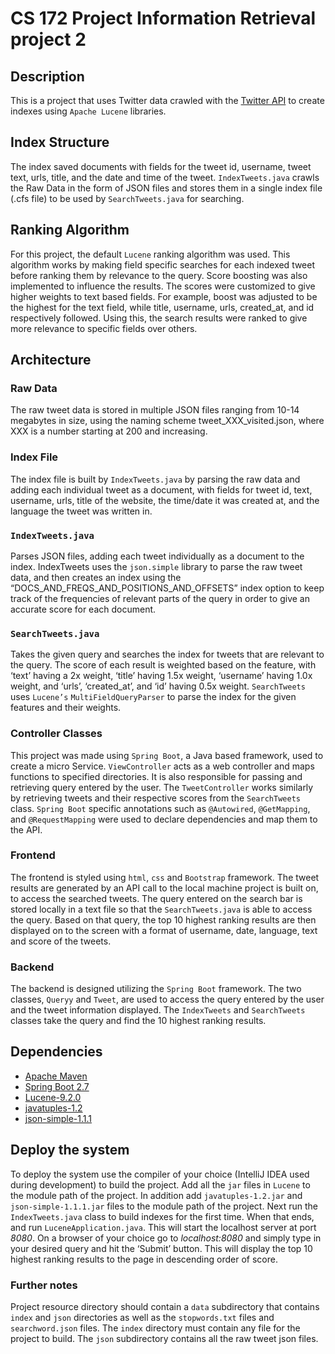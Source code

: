 # CS 172 Project Information Retrieval project 2

## Description

This is a project that uses Twitter data crawled with
the [Twitter API](https://developer.twitter.com/en/docs/twitter-api) to
create indexes using `Apache Lucene` libraries.

## Index Structure

The index saved documents with fields for the tweet id, username, tweet text,
urls, title, and the date and time of the tweet. `IndexTweets.java` crawls the
Raw Data in the form of JSON files and stores them in a single index file (.cfs
file) to be used by `SearchTweets.java` for searching.

## Ranking Algorithm

For this project, the default `Lucene` ranking algorithm was used. This
algorithm works by making field specific searches for each indexed tweet before
ranking them by relevance to the query. Score boosting was also implemented to
influence the results. The scores were customized to give higher weights to text
based fields. For example, boost was adjusted to be the highest for the text
field, while title, username, urls, created_at, and id respectively followed.
Using this, the search results were ranked to give more relevance to specific
fields over others.

## Architecture

### Raw Data

The raw tweet data is stored in multiple JSON files ranging from 10-14 megabytes
in size, using the naming scheme tweet_XXX_visited.json, where XXX is a number
starting at 200 and increasing.

### Index File

The index file is built by `IndexTweets.java` by parsing the raw data and adding
each individual tweet as a document, with fields for tweet id, text, username,
urls, title of the website, the time/date it was created at, and the language
the tweet was written in.

### `IndexTweets.java`

Parses JSON files, adding each tweet individually as a document to the index.
IndexTweets uses the `json.simple` library to parse the raw tweet data, and then
creates an index using the “DOCS_AND_FREQS_AND_POSITIONS_AND_OFFSETS” index
option to keep track of the frequencies of relevant parts of the query in order
to give an accurate score for each document.

### `SearchTweets.java`

Takes the given query and searches the index for tweets that are relevant to the
query. The score of each result is weighted based on the feature, with ‘text’
having a 2x weight, ‘title’ having 1.5x weight, ‘username’ having 1.0x weight,
and ‘urls’, ‘created_at’, and ‘id’ having 0.5x weight. `SearchTweets`
uses `Lucene’s` `MultiFieldQueryParser` to parse the index for the given
features and their weights.

### Controller Classes

This project was made using `Spring Boot`, a Java based framework, used to
create a micro Service. `ViewController` acts as a web controller and maps
functions to specified directories. It is also responsible for passing and
retrieving query entered by the user. The `TweetController` works similarly by
retrieving tweets and their respective scores from the `SearchTweets`
class. `Spring Boot` specific annotations such as `@Autowired`, `@GetMapping`,
and
`@RequestMapping` were used to declare dependencies and map them to the API.

### Frontend

The frontend is styled using `html`,  `css` and `Bootstrap` framework. The tweet
results are
generated by an API call to the local machine project is built on, to access the
searched tweets. The query entered on the search bar is stored locally in a text
file so that the `SearchTweets.java` is able to access the query. Based on that
query, the top 10 highest ranking results are then displayed on to the screen
with a format of username, date, language, text and score of the tweets.

### Backend

The backend is designed utilizing the `Spring Boot` framework. The two
classes, `Queryy` and `Tweet`, are used to access the query entered by the user
and the tweet information displayed. The `IndexTweets` and `SearchTweets`
classes take the query and find the 10 highest ranking results.

## Dependencies

* [Apache Maven](https://maven.apache.org/)
* [Spring Boot 2.7](https://spring.io/projects/spring-boot)
* [Lucene-9.2.0](https://lucene.apache.org)
* [javatuples-1.2](https://www.javatuples.org)
* [json-simple-1.1.1](https://code.google.com/archive/p/json-simple/)

## Deploy the system

To deploy the system use the compiler of your choice (IntelliJ IDEA used during
development) to build the project. Add all the `jar` files in `Lucene` to the
module path of the project. In addition add `javatuples-1.2.jar`
and `json-simple-1.1.1.jar` files to the module path of the project. Next run
the `IndexTweets.java` class to build indexes for the first time. When that
ends, and run `LuceneApplication.java`. This will start the localhost server at
port *8080*. On a browser of your choice go to *localhost:8080* and simply type
in your desired query and hit the ‘Submit’ button. This will display the top 10
highest ranking results to the page in descending order of score.

### Further notes

Project resource directory should contain a `data` subdirectory that
contains `index` and `json` directories as well as the `stopwords.txt` files
and `searchword.json` files. The `index` directory must contain any file for the
project to build.
The `json` subdirectory contains all the raw tweet json files.
